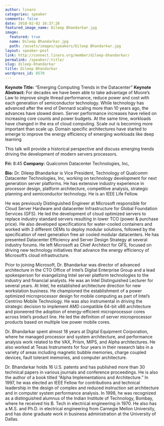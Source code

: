 ```yaml
---
author: linaro
categories: speaker
comments: false
date: 2018-02-02 16:37:26
featured_image_name: Dileep Bhandarkar.jpg
image:
  featured: true
  name: Dileep Bhandarkar.jpg
  path: /assets/images/speakers/Dileep Bhandarkar.jpg
layout: speaker-post
link: http://connect.linaro.org/member/dileep-bhandarkar/
permalink: /speaker/:title/
slug: dileep-bhandarkar
title: Dileep Bhandarkar
wordpress_id: 8570
---
```


**Keynote Title:** “Emerging Computing Trends in the Datacenter”
**Keynote Abstract:**
For decades we have been able to take advantage of Moore’s Law to improve single thread performance, reduce power and cost with each generation of semiconductor technology. While technology has advanced after the end of Dennard scaling more than 10 years ago, the advances have slowed down. Server performance increases have relied on increasing core counts and power budgets.
At the same time, workloads have changed in the era of cloud computing. Scale out is becoming more important than scale up. Domain specific architectures have started to emerge to improve the energy efficiency of emerging workloads like deep learning

This talk will provide a historical perspective and discuss emerging trends driving the development of modern servers processors.

**Fri:** 8:45
**Company:** Qualcomm Datacenter Technologies, Inc,

**Bio:**
Dr. Dileep Bhandarkar is Vice President, Technology of Qualcomm Datacenter Technologies, Inc, working on technology development for next generation server platforms. He has extensive industry experience in processor design, platform architecture, competitive analysis, strategic planning and semiconductor technology. He is an IEEE Life Fellow.

He was previously Distinguished Engineer at Microsoft responsible for Cloud Server Hardware and datacenter Infrastructure for Global Foundation Services (GFS). He led the development of cloud optimized servers to replace industry standard servers resulting in lower TCO (power & purchase price). He also developed specifications for water-cooled containers and worked with 3 different OEMs to deploy modular solutions, followed by the specification of next generation free air cooled modular datacenters. He has presented Datacenter Efficiency and Server Design Strategy at several industry forums. He left Microsoft as Chief Architect for GFS, focused on driving new technology initiatives that advance the energy efficiency of Microsoft’s cloud infrastructure.

Prior to joining Microsoft, Dr. Bhandarkar was director of advanced architecture in the CTO Office of Intel’s Digital Enterprise Group and a lead spokesperson for evangelizing Intel server platform technologies to the industry and financial analysts. He was an Intel Distinguished Lecturer for several years. At Intel, he established architecture direction for new workstation business. He championed the establishment of a power optimized microprocessor design for mobile computing as part of Intel’s Centrino Mobile Technology. He was also instrumental in driving the strategic decision to implement AMD compatible 64-bit x86 architecture and pioneered the adoption of energy-efficient microprocessor cores across Intel’s product line. He led the definition of server microprocessor products based on multiple low power mobile cores.

Dr. Bhandarkar spent almost 18 years at Digital Equipment Corporation, where he managed processor and system architecture, and performance analysis work related to the VAX, Prism, MIPS, and Alpha architectures. He also worked at Texas Instruments for four years in their research labs in a variety of areas including magnetic bubble memories, charge coupled devices, fault tolerant memories, and computer architecture.

Dr. Bhandarkar holds 16 U.S. patents and has published more than 30 technical papers in various journals and conference proceedings. He is also the author of a book titled “Alpha Implementations and Architecture.” In 1997, he was elected an IEEE Fellow for contributions and technical leadership in the design of complex and reduced instruction set architecture and in computer system performance analysis. In 1998, he was recognized as a distinguished alumnus of the Indian Institute of Technology, Bombay, where he received his B. Tech in electrical engineering in 1970. He also has a M.S. and Ph.D. in electrical engineering from Carnegie Mellon University, and has done graduate work in business administration at the University of Dallas.